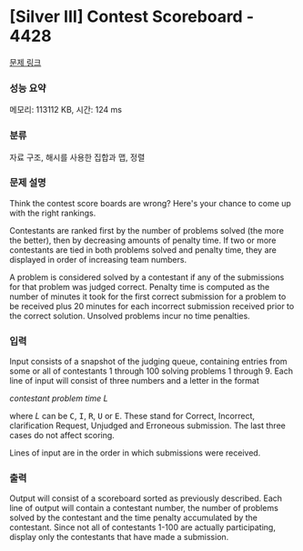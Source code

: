 # [Silver III] Contest Scoreboard - 4428 

[문제 링크](https://www.acmicpc.net/problem/4428) 

### 성능 요약

메모리: 113112 KB, 시간: 124 ms

### 분류

자료 구조, 해시를 사용한 집합과 맵, 정렬

### 문제 설명

<p>Think the contest score boards are wrong? Here's your chance to come up with the right rankings.</p>

<p>Contestants are ranked first by the number of problems solved (the more the better), then by decreasing amounts of penalty time. If two or more contestants are tied in both problems solved and penalty time, they are displayed in order of increasing team numbers.</p>

<p>A problem is considered solved by a contestant if any of the submissions for that problem was judged correct. Penalty time is computed as the number of minutes it took for the first correct submission for a problem to be received plus 20 minutes for each incorrect submission received prior to the correct solution. Unsolved problems incur no time penalties.</p>

### 입력 

 <p>Input consists of a snapshot of the judging queue, containing entries from some or all of contestants 1 through 100 solving problems 1 through 9. Each line of input will consist of three numbers and a letter in the format</p>

<p><var>contestant</var> <var>problem</var> <var>time</var> <var>L</var></p>

<p>where <var>L</var> can be <samp>C</samp>, <samp>I</samp>, <samp>R</samp>, <samp>U</samp> or <samp>E</samp>. These stand for Correct, Incorrect, clarification Request, Unjudged and Erroneous submission. The last three cases do not affect scoring.</p>

<p>Lines of input are in the order in which submissions were received.</p>

### 출력 

 <p>Output will consist of a scoreboard sorted as previously described. Each line of output will contain a contestant number, the number of problems solved by the contestant and the time penalty accumulated by the contestant. Since not all of contestants 1-100 are actually participating, display only the contestants that have made a submission.</p>

